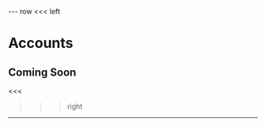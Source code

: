 --- row
<<< left
# Accounts
## Coming Soon
<<<

>>> right
<!-- include(../api-ref-snippet.md) -->
>>>
---

<!-- include(../support.md) -->
